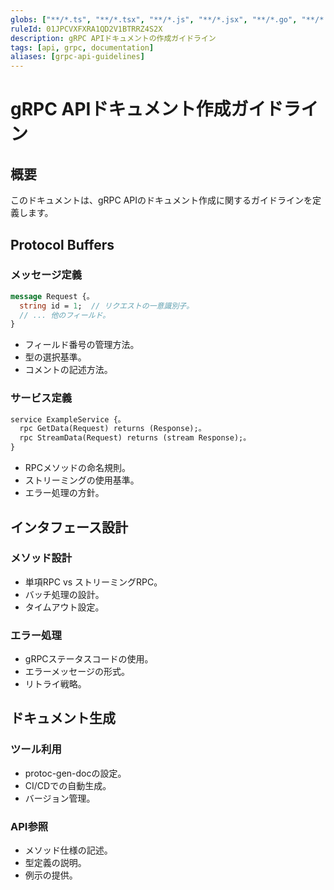 ```yaml
---
globs: ["**/*.ts", "**/*.tsx", "**/*.js", "**/*.jsx", "**/*.go", "**/*.rs", "**/*.scala"]
ruleId: 01JPCVXFXRA1QD2V1BTRRZ4S2X
description: gRPC APIドキュメントの作成ガイドライン
tags: [api, grpc, documentation]
aliases: [grpc-api-guidelines]
---
```



# gRPC APIドキュメント作成ガイドライン

## 概要

このドキュメントは、gRPC APIのドキュメント作成に関するガイドラインを定義します。

## Protocol Buffers

### メッセージ定義

```protobuf
message Request {。
  string id = 1;  // リクエストの一意識別子。
  // ... 他のフィールド。
}
```

- フィールド番号の管理方法。
- 型の選択基準。
- コメントの記述方法。

### サービス定義

```protobuf
service ExampleService {。
  rpc GetData(Request) returns (Response);。
  rpc StreamData(Request) returns (stream Response);。
}
```

- RPCメソッドの命名規則。
- ストリーミングの使用基準。
- エラー処理の方針。

## インタフェース設計

### メソッド設計

- 単項RPC vs ストリーミングRPC。
- バッチ処理の設計。
- タイムアウト設定。

### エラー処理

- gRPCステータスコードの使用。
- エラーメッセージの形式。
- リトライ戦略。

## ドキュメント生成

### ツール利用

- protoc-gen-docの設定。
- CI/CDでの自動生成。
- バージョン管理。

### API参照

- メソッド仕様の記述。
- 型定義の説明。
- 例示の提供。